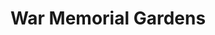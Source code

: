 ---
title: "War Memorial Gardens"
address: "South Circular Road, Islandbridge, Co. Dublin, Dublin 8"
tel: "+353 (0)1 475 7816"
county: "Dublin"
category: "Parks"
type: "Content"
lat: "53.3446044921875"
lng: "-6.319131374359131"
---